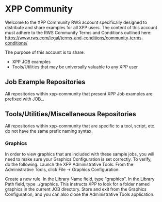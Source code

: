 # XPP Community

Welcome to the XPP Community RWS account specifically designed to distribute and share examples for all XPP users. The content of this account must adhere to the RWS Community Terms and Conditions outlined here: https://www.rws.com/legal/terms-and-conditions/community-terms-conditions/

The purpose of this account is to share:

- XPP JOB examples
- Tools/Utilities that may be universally valuable to any XPP user

## Job Example Repositories

All repositories within xpp-community that present XPP Job examples are prefixed with JOB_. 

## Tools/Utilities/Miscellaneous Repositories

All repositories within xpp-community that are specific to a tool, script, etc. do not have the same prefix naming syntax. 

### Graphics

In order to view graphics that are included with these sample jobs, you will need to make sure your Graphics Configuration is set correctly. To verify, do the following.
Launch the XPP Administrative Tools. From the Administrative Tools, click File -> Graphics Configuration. 

Create a new rule. In the Library Name field, type "graphics". In the Library Path field, type ../graphics. This instructs XPP to look for a folder named
graphics in the current JOB directory. Store and exit from the Graphics Configuration, and you can also close the Administrative Tools application.
